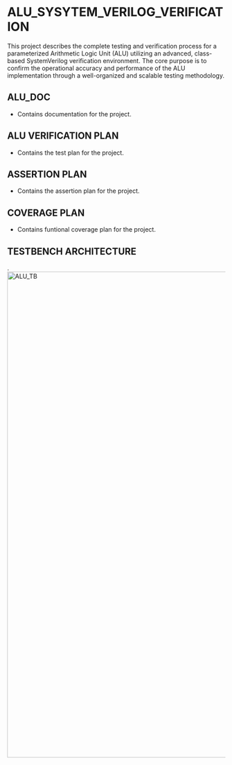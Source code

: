 # ALU_SYSYTEM_VERILOG_VERIFICATION
This project describes the complete testing and verification process for a parameterized Arithmetic Logic Unit (ALU) utilizing an advanced, class-based SystemVerilog verification environment. The core purpose is to confirm the operational accuracy and performance of the ALU implementation through a well-organized and scalable testing methodology.

## ALU_DOC 
- Contains documentation for the project.

## ALU VERIFICATION PLAN 
- Contains the test plan for the project.

## ASSERTION PLAN 
- Contains the assertion plan for the project.

## COVERAGE PLAN
- Contains funtional coverage plan for the project.

##  TESTBENCH ARCHITECTURE
.<img width="1460" height="1121" alt="ALU_TB" src="https://github.com/user-attachments/assets/f061d8fa-7a44-4532-9781-128744ae4658" />

